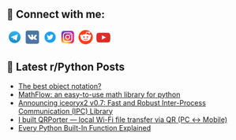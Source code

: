 ## 🔎 Connect with me:
[<img src="https://github.com/bullbesh/bullbesh/blob/main/images/Telegram.png" width="32" height="32" />](https://t.me/bullbesh)
[<img src="https://github.com/bullbesh/bullbesh/blob/main/images/VK.png" width="32" height="32" />](https://vk.com/bullbesh)
[<img src="https://github.com/bullbesh/bullbesh/blob/main/images/Twitter.png" width="32" height="32" />](https://twitter.com/bullbesh1)
[<img src="https://github.com/bullbesh/bullbesh/blob/main/images/Instagram.png" width="32" height="32" />](https://www.instagram.com/bullbesh)
[<img src="https://github.com/bullbesh/bullbesh/blob/main/images/Reddit.png" width="32" height="32" />](https://www.reddit.com/user/bullbesh)
[<img src="https://github.com/bullbesh/bullbesh/blob/main/images/YouTube.png" width="32" height="32" />](https://www.youtube.com/channel/UCtfjRs6uzgq5mfm8S06WTcg)

## 📕 Latest r/Python Posts
<!-- BLOG-POST-LIST:START -->
- [The best object notation?](https://www.reddit.com/r/Python/comments/1ng10wr/the_best_object_notation/)
- [MathFlow: an easy-to-use math library for python](https://www.reddit.com/r/Python/comments/1nfyq8o/mathflow_an_easytouse_math_library_for_python/)
- [Announcing iceoryx2 v0.7: Fast and Robust Inter-Process Communication &lpar;IPC&rpar; Library](https://www.reddit.com/r/Python/comments/1nfvo8y/announcing_iceoryx2_v07_fast_and_robust/)
- [I built QRPorter — local Wi-Fi file transfer via QR &lpar;PC ↔ Mobile&rpar;](https://www.reddit.com/r/Python/comments/1nfupw4/i_built_qrporter_local_wifi_file_transfer_via_qr/)
- [Every Python Built-In Function Explained](https://www.reddit.com/r/Python/comments/1nfphsi/every_python_builtin_function_explained/)
<!-- BLOG-POST-LIST:END -->

